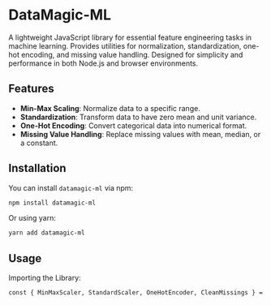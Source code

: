 # DataMagic-ML

A lightweight JavaScript library for essential feature engineering tasks in machine learning. Provides utilities for normalization, standardization, one-hot encoding, and missing value handling. Designed for simplicity and performance in both Node.js and browser environments.

## Features

- **Min-Max Scaling**: Normalize data to a specific range.
- **Standardization**: Transform data to have zero mean and unit variance.
- **One-Hot Encoding**: Convert categorical data into numerical format.
- **Missing Value Handling**: Replace missing values with mean, median, or a constant.

## Installation

You can install `datamagic-ml` via npm:
```bash
npm install datamagic-ml
```
Or using yarn:
```bash
yarn add datamagic-ml
```

## Usage
Importing the Library:
```bash
const { MinMaxScaler, StandardScaler, OneHotEncoder, CleanMissings } = require('datamagic-ml');
```
